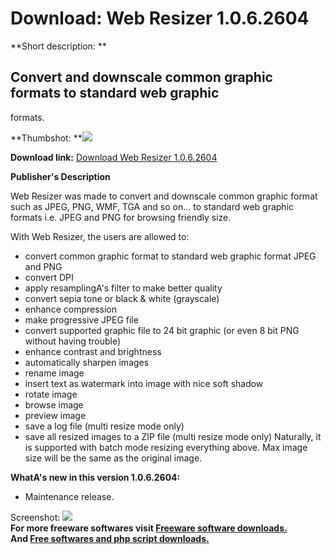# Download: Web Resizer 1.0.6.2604

**Short description: **

## Convert and downscale common graphic formats to standard web graphic
formats.

  
**Thumbshot: **![](http://www.freewarefiles.com/screenshot/webresizer106_md.jpg)   
  
**Download link:** [Download Web Resizer 1.0.6.2604](http://freesoftwares.boysofts.com/Web-Resizer_program_25133.html)  
  

**Publisher's Description**  
  

Web Resizer was made to convert and downscale common graphic format such as
JPEG, PNG, WMF, TGA and so on... to standard web graphic formats i.e. JPEG and
PNG for browsing friendly size.

With Web Resizer, the users are allowed to:

  * convert common graphic format to standard web graphic format JPEG and PNG 
  * convert DPI 
  * apply resamplingA's filter to make better quality 
  * convert sepia tone or black & white (grayscale) 
  * enhance compression 
  * make progressive JPEG file 
  * convert supported graphic file to 24 bit graphic (or even 8 bit PNG without having trouble) 
  * enhance contrast and brightness 
  * automatically sharpen images 
  * rename image 
  * insert text as watermark into image with nice soft shadow 
  * rotate image 
  * browse image 
  * preview image 
  * save a log file (multi resize mode only) 
  * save all resized images to a ZIP file (multi resize mode only) 
Naturally, it is supported with batch mode resizing everything above. Max
image size will be the same as the original image.

**WhatA's new in this version 1.0.6.2604:**

  * Maintenance release. 

  
  
Screenshot: ![](http://www.freewarefiles.com/screenshot/webresizer106.jpg)  
**For more freeware softwares visit [Freeware software downloads.](http://freesoftwares.boysofts.com/)**   
**And [Free softwares and php script downloads.](http://www.boysofts.com/)**

